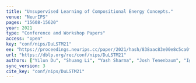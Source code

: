 ```yaml
---
title: "Unsupervised Learning of Compositional Energy Concepts."
venue: "NeurIPS"
pages: "15608-15620"
year: 2021
type: "Conference and Workshop Papers"
access: "open"
key: "conf/nips/DuLSTM21"
ee: "https://proceedings.neurips.cc/paper/2021/hash/838aac83e00e8c5ca0f839c96d6cb3be-Abstract.html"
url: "https://dblp.org/rec/conf/nips/DuLSTM21"
authors: ["Yilun Du", "Shuang Li", "Yash Sharma", "Josh Tenenbaum", "Igor Mordatch"]
sync_version: 3
cite_key: "conf/nips/DuLSTM21"
---
```

